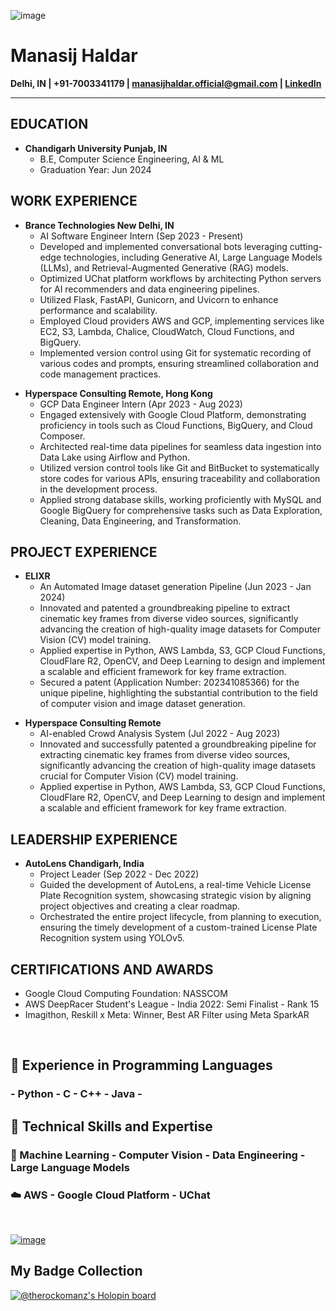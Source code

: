 ![image](https://media.licdn.com/dms/image/D4D16AQHvMkMtZMkDPw/profile-displaybackgroundimage-shrink_200_800/0/1688903162376?e=2147483647&v=beta&t=SIfM6qzISCpLVLy1g1D0k7Oop0nLEOg7hv-bVRDxWPA)

<h1>Manasij Haldar</h1>
<p><strong>Delhi, IN | +91-7003341179 | <a href="mailto:manasijhaldar.official@gmail.com">manasijhaldar.official@gmail.com</a> | <a href="linkedin.com/in/manasij-haldar/">LinkedIn</a></strong></p>

<hr>

<h2>EDUCATION</h2>
<ul>
  <li><strong>Chandigarh University Punjab, IN</strong>
    <ul>
      <li>B.E, Computer Science Engineering, AI & ML</li>
      <li>Graduation Year: Jun 2024</li>
    </ul>
  </li>
</ul>

<h2>WORK EXPERIENCE</h2>
<ul>
  <li><strong>Brance Technologies New Delhi, IN</strong>
    <ul>
      <li>AI Software Engineer Intern (Sep 2023 - Present)</li>
      <li>Developed and implemented conversational bots leveraging cutting-edge technologies, including Generative AI, Large Language Models (LLMs), and Retrieval-Augmented Generative (RAG) models.</li>
      <li>Optimized UChat platform workflows by architecting Python servers for AI recommenders and data engineering pipelines.</li>
      <li>Utilized Flask, FastAPI, Gunicorn, and Uvicorn to enhance performance and scalability.</li>
      <li>Employed Cloud providers AWS and GCP, implementing services like EC2, S3, Lambda, Chalice, CloudWatch, Cloud Functions, and BigQuery.</li>
      <li>Implemented version control using Git for systematic recording of various codes and prompts, ensuring streamlined collaboration and code management practices.</li>
    </ul>
  </li>
</ul>

<ul>
  <li><strong>Hyperspace Consulting Remote, Hong Kong</strong>
    <ul>
      <li>GCP Data Engineer Intern (Apr 2023 - Aug 2023)</li>
      <li>Engaged extensively with Google Cloud Platform, demonstrating proficiency in tools such as Cloud Functions, BigQuery, and Cloud Composer.</li>
      <li>Architected real-time data pipelines for seamless data ingestion into Data Lake using Airflow and Python.</li>
      <li>Utilized version control tools like Git and BitBucket to systematically store codes for various APIs, ensuring traceability and collaboration in the development process.</li>
      <li>Applied strong database skills, working proficiently with MySQL and Google BigQuery for comprehensive tasks such as Data Exploration, Cleaning, Data Engineering, and Transformation.</li>
    </ul>
  </li>
</ul>

<h2>PROJECT EXPERIENCE</h2>
<ul>
  <li><strong>ELIXR</strong>
    <ul>
      <li>An Automated Image dataset generation Pipeline (Jun 2023 - Jan 2024)</li>
      <li>Innovated and patented a groundbreaking pipeline to extract cinematic key frames from diverse video sources, significantly advancing the creation of high-quality image datasets for Computer Vision (CV) model training.</li>
      <li>Applied expertise in Python, AWS Lambda, S3, GCP Cloud Functions, CloudFlare R2, OpenCV, and Deep Learning to design and implement a scalable and efficient framework for key frame extraction.</li>
      <li>Secured a patent (Application Number: 202341085366) for the unique pipeline, highlighting the substantial contribution to the field of computer vision and image dataset generation.</li>
    </ul>
  </li>
</ul>

<ul>
  <li><strong>Hyperspace Consulting Remote</strong>
    <ul>
      <li>AI-enabled Crowd Analysis System (Jul 2022 - Aug 2023)</li>
      <li>Innovated and successfully patented a groundbreaking pipeline for extracting cinematic key frames from diverse video sources, significantly advancing the creation of high-quality image datasets crucial for Computer Vision (CV) model training.</li>
      <li>Applied expertise in Python, AWS Lambda, S3, GCP Cloud Functions, CloudFlare R2, OpenCV, and Deep Learning to design and implement a scalable and efficient framework for key frame extraction.</li>
    </ul>
  </li>
</ul>

<h2>LEADERSHIP EXPERIENCE</h2>
<ul>
  <li><strong>AutoLens Chandigarh, India</strong>
    <ul>
      <li>Project Leader (Sep 2022 - Dec 2022)</li>
      <li>Guided the development of AutoLens, a real-time Vehicle License Plate Recognition system, showcasing strategic vision by aligning project objectives and creating a clear roadmap.</li>
      <li>Orchestrated the entire project lifecycle, from planning to execution, ensuring the timely development of a custom-trained License Plate Recognition system using YOLOv5.</li>
    </ul>
  </li>
</ul>

<h2>CERTIFICATIONS AND AWARDS</h2>
<ul>
  <li>Google Cloud Computing Foundation: NASSCOM</li>
  <li>AWS DeepRacer Student's League - India 2022: Semi Finalist - Rank 15</li>
  <li>Imagithon, Reskill x Meta: Winner, Best AR Filter using Meta SparkAR</li>
</ul>


<br>

   ## 🔭 Experience in Programming Languages 
   ### - Python - C - C++ - Java -

   ## 🌱 Technical Skills and Expertise 
   ### 🤖 Machine Learning - Computer Vision - Data Engineering - Large Language Models
   ### ☁️ AWS - Google Cloud Platform - UChat

<br>


[![image](https://thelinkedinman.com/wp-content/uploads/2016/02/View-my-LinkedIn-profile-image-3-300x140.png)](https://www.linkedin.com/comm/mynetwork/discovery-see-all?usecase=PEOPLE_FOLLOWS&followMember=manasij-haldar)
<br>

## My Badge Collection
[![@therockomanz's Holopin board](https://holopin.me/therockomanz)](https://holopin.io/@therockomanz)
